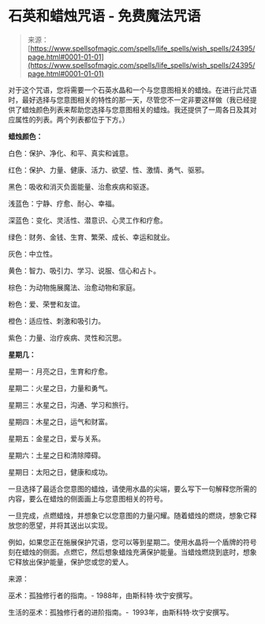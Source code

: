 <!--yml

类别：未分类

日期：2024年06月12日 19:10:15

-->

# 石英和蜡烛咒语 - 免费魔法咒语

> 来源：[https://www.spellsofmagic.com/spells/life_spells/wish_spells/24395/page.html#0001-01-01](https://www.spellsofmagic.com/spells/life_spells/wish_spells/24395/page.html#0001-01-01)

对于这个咒语，您将需要一个石英水晶和一个与您意图相关的蜡烛。在进行此咒语时，最好选择与您意图相关的特性的那一天，尽管您不一定非要这样做（我已经提供了蜡烛颜色列表来帮助您选择与您意图相关的蜡烛。我还提供了一周各日及其对应属性的列表。两个列表都位于下方。）

**蜡烛颜色：**

白色：保护、净化、和平、真实和诚意。

红色：保护、力量、健康、活力、欲望、性、激情、勇气、驱邪。

黑色：吸收和消灭负面能量、治愈疾病和驱逐。

浅蓝色：宁静、疗愈、耐心、幸福。

深蓝色：变化、灵活性、潜意识、心灵工作和疗愈。

绿色：财务、金钱、生育、繁荣、成长、幸运和就业。

灰色：中立性。

黄色：智力、吸引力、学习、说服、信心和占卜。

棕色：为动物施展魔法、治愈动物和家庭。

粉色：爱、荣誉和友谊。

橙色：适应性、刺激和吸引力。

紫色：力量、治疗疾病、灵性和沉思。

**星期几：**

星期一：月亮之日，生育和疗愈。

星期二：火星之日，力量和勇气。

星期三：水星之日，沟通、学习和旅行。

星期四：木星之日，运气和财富。

星期五：金星之日，爱与关系。

星期六：土星之日和清除障碍。

星期日：太阳之日，健康和成功。

一旦选择了最适合您意图的蜡烛，请使用水晶的尖端，要么写下一句解释您所需的内容，要么在蜡烛的侧面画上与您意图相关的符号。

一旦完成，点燃蜡烛，并想象它以您意图的力量闪耀。随着蜡烛的燃烧，想象它释放您的愿望，并将其送出以实现。

例如，如果您正在施展保护咒语，您可以等到星期二。使用水晶将一个盾牌的符号刻在蜡烛的侧面。点燃它，然后想象蜡烛充满保护能量。当蜡烛燃烧到底时，想象它释放出保护能量，保护您或您的爱人。

来源：

巫术：孤独修行者的指南。- 1988年，由斯科特·坎宁安撰写。

生活的巫术：孤独修行者的进阶指南。-  1993年，由斯科特·坎宁安撰写。

